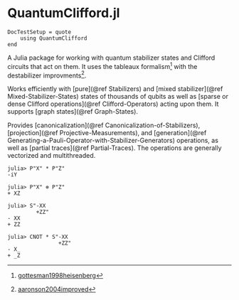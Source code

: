 # QuantumClifford.jl

```@meta
DocTestSetup = quote
    using QuantumClifford
end
```

A Julia package for working with quantum stabilizer states and Clifford circuits
that act on them. It uses the tableaux formalism[^1] with the destabilizer improvments[^2].

[^1]: [gottesman1998heisenberg](@cite)

[^2]: [aaronson2004improved](@cite)

Works efficiently with
[pure](@ref Stabilizers) and
[mixed stabilizer](@ref Mixed-Stabilizer-States)
states of thousands of qubits
as well as
[sparse or dense Clifford operations](@ref Clifford-Operators)
acting upon them.
It supports [graph states](@ref Graph-States).

Provides
[canonicalization](@ref Canonicalization-of-Stabilizers),
[projection](@ref Projective-Measurements), and
[generation](@ref Generating-a-Pauli-Operator-with-Stabilizer-Generators) operations,
as well as
[partial traces](@ref Partial-Traces).
The operations are generally vectorized and multithreaded.

```jldoctest
julia> P"X" * P"Z"
-iY

julia> P"X" ⊗ P"Z"
+ XZ

julia> S"-XX
         +ZZ"
- XX
+ ZZ

julia> CNOT * S"-XX
                +ZZ"
- X_
+ _Z
```

